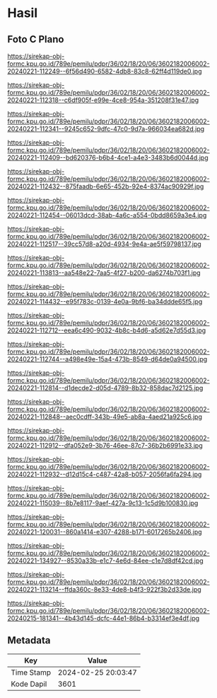 # Hasil

## Foto C Plano

https://sirekap-obj-formc.kpu.go.id/789e/pemilu/pdpr/36/02/18/20/06/3602182006002-20240221-112249--6f56d490-6582-4db8-83c8-62ff4d119de0.jpg

https://sirekap-obj-formc.kpu.go.id/789e/pemilu/pdpr/36/02/18/20/06/3602182006002-20240221-112318--c6df905f-e99e-4ce8-954a-351208f31e47.jpg

https://sirekap-obj-formc.kpu.go.id/789e/pemilu/pdpr/36/02/18/20/06/3602182006002-20240221-112341--9245c652-9dfc-47c0-9d7a-966034ea682d.jpg

https://sirekap-obj-formc.kpu.go.id/789e/pemilu/pdpr/36/02/18/20/06/3602182006002-20240221-112409--bd620376-b6b4-4ce1-a4e3-3483b6d0044d.jpg

https://sirekap-obj-formc.kpu.go.id/789e/pemilu/pdpr/36/02/18/20/06/3602182006002-20240221-112432--875faadb-6e65-452b-92e4-8374ac90929f.jpg

https://sirekap-obj-formc.kpu.go.id/789e/pemilu/pdpr/36/02/18/20/06/3602182006002-20240221-112454--06013dcd-38ab-4a6c-a554-0bdd8659a3e4.jpg

https://sirekap-obj-formc.kpu.go.id/789e/pemilu/pdpr/36/02/18/20/06/3602182006002-20240221-112517--39cc57d8-a20d-4934-9e4a-ae5f59798137.jpg

https://sirekap-obj-formc.kpu.go.id/789e/pemilu/pdpr/36/02/18/20/06/3602182006002-20240221-113813--aa548e22-7aa5-4f27-b200-da6274b703f1.jpg

https://sirekap-obj-formc.kpu.go.id/789e/pemilu/pdpr/36/02/18/20/06/3602182006002-20240221-114432--e95f783c-0139-4e0a-9bf6-ba34ddde65f5.jpg

https://sirekap-obj-formc.kpu.go.id/789e/pemilu/pdpr/36/02/18/20/06/3602182006002-20240221-112712--eea6c490-9032-4b8c-b4d6-a5d62e7d55d3.jpg

https://sirekap-obj-formc.kpu.go.id/789e/pemilu/pdpr/36/02/18/20/06/3602182006002-20240221-112744--a498e49e-15a4-473b-8549-d64de0a94500.jpg

https://sirekap-obj-formc.kpu.go.id/789e/pemilu/pdpr/36/02/18/20/06/3602182006002-20240221-112814--d1decde2-d05d-4789-8b32-858dac7d2125.jpg

https://sirekap-obj-formc.kpu.go.id/789e/pemilu/pdpr/36/02/18/20/06/3602182006002-20240221-112848--aec0cdff-343b-49e5-ab8a-4aed21a925c6.jpg

https://sirekap-obj-formc.kpu.go.id/789e/pemilu/pdpr/36/02/18/20/06/3602182006002-20240221-112912--dfa052e9-3b76-46ee-87c7-36b2b6991e33.jpg

https://sirekap-obj-formc.kpu.go.id/789e/pemilu/pdpr/36/02/18/20/06/3602182006002-20240221-112932--d12d15c4-c487-42a8-b057-2056fa6fa294.jpg

https://sirekap-obj-formc.kpu.go.id/789e/pemilu/pdpr/36/02/18/20/06/3602182006002-20240221-115039--8b7e8117-9aef-427a-9c13-1c5d9b100830.jpg

https://sirekap-obj-formc.kpu.go.id/789e/pemilu/pdpr/36/02/18/20/06/3602182006002-20240221-120031--860a1414-e307-4288-b171-6017265b2406.jpg

https://sirekap-obj-formc.kpu.go.id/789e/pemilu/pdpr/36/02/18/20/06/3602182006002-20240221-134927--8530a33b-e1c7-4e6d-84ee-c1e7d8df42cd.jpg

https://sirekap-obj-formc.kpu.go.id/789e/pemilu/pdpr/36/02/18/20/06/3602182006002-20240221-113214--ffda360c-8e33-4de8-b4f3-922f3b2d33de.jpg

https://sirekap-obj-formc.kpu.go.id/789e/pemilu/pdpr/36/02/18/20/06/3602182006002-20240215-181341--4b43d145-dcfc-44e1-86b4-b3314ef3e4df.jpg


## Metadata

| Key        | Value               |
| ---------- | ------------------- |
| Time Stamp | 2024-02-25 20:03:47 |
| Kode Dapil | 3601                |



